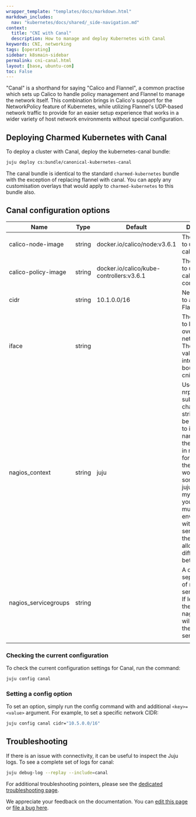 ```yaml
---
wrapper_template: "templates/docs/markdown.html"
markdown_includes:
  nav: "kubernetes/docs/shared/_side-navigation.md"
context:
  title: "CNI with Canal"
  description: How to manage and deploy Kubernetes with Canal
keywords: CNI, networking
tags: [operating]
sidebar: k8smain-sidebar
permalink: cni-canal.html
layout: [base, ubuntu-com]
toc: False
---
```


"Canal" is a shorthand for saying "Calico and Flannel", a common practise which sets
up Calico to handle policy management and Flannel to manage the network itself. This
combination brings in Calico's support for the NetworkPolicy feature of Kubernetes,
while utilizing Flannel's UDP-based network traffic to provide for an easier setup
experience that works in a wider variety of host network environments without
special configuration.

## Deploying Charmed Kubernetes with Canal

To deploy a cluster with Canal, deploy the kubernetes-canal bundle:

```bash
juju deploy cs:bundle/canonical-kubernetes-canal
```

The canal bundle is identical to the standard `charmed-kubernetes` bundle with the
exception of replacing flannel with canal. You can apply any customisation overlays
that would apply to `charmed-kubernetes` to this bundle also.

## Canal configuration options

| Name                 | Type   | Default                                  | Description                                                                                                                                                                                                                                                                                                        |
| -------------------- | ------ | ---------------------------------------- | ------------------------------------------------------------------------------------------------------------------------------------------------------------------------------------------------------------------------------------------------------------------------------------------------------------------ |
| calico-node-image    | string | docker.io/calico/node:v3.6.1             | The image id to use for calico/node.                                                                                                                                                                                                                                                                               |
| calico-policy-image  | string | docker.io/calico/kube-controllers:v3.6.1 | The image id to use for calico/kube-controllers.                                                                                                                                                                                                                                                                   |
| cidr                 | string | 10.1.0.0/16                              | Network CIDR to assign to Flannel                                                                                                                                                                                                                                                                                  |
| iface                | string |                                          | The interface to bind flannel overlay networking. The default value is the interface bound to the cni endpoint.                                                                                                                                                                                                    |
| nagios_context       | string | juju                                     | Used by the nrpe subordinate charms. A string that will be prepended to instance name to set the host name in nagios. So for instance the hostname would be something like: juju-myservice-0 If you're running multiple environments with the same services in them this allows you to differentiate between them. |
| nagios_servicegroups | string |                                          | A comma-separated list of nagios servicegroups. If left empty, the nagios_context will be used as the servicegroup                                                                                                                                                                                                 |
|                      |

### Checking the current configuration

To check the current configuration settings for Canal, run the command:

```bash
juju config canal
```

### Setting a config option

To set an option, simply run the config command with and additional `<key>=<value>` argument. For example, to set a specific network CIDR:

```bash
juju config canal cidr="10.5.0.0/16"
```

## Troubleshooting

If there is an issue with connectivity, it can be useful to inspect the Juju logs. To
see a complete set of logs for canal:

```bash
juju debug-log --replay --include=canal
```

For additional troubleshooting pointers, please see the
[dedicated troubleshooting page][troubleshooting].

<!-- LINKS -->

[canal]: https://docs.projectcalico.org/v3.7/getting-started/kubernetes/installation/flannel
[troubleshooting]: /kubernetes/docs/troubleshooting

<!-- FEEDBACK -->
<div class="p-notification--information">
  <div class="p-notification__content">
    <p class="p-notification__message">We appreciate your feedback on the documentation. You can
    <a href="https://github.com/charmed-kubernetes/kubernetes-docs/edit/main/pages/k8s/cni-canal.md" >edit this page</a>
    or
    <a href="https://github.com/charmed-kubernetes/kubernetes-docs/issues/new" >file a bug here</a>.</p>
  </div>
</div>
